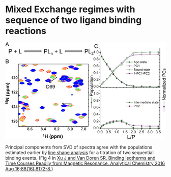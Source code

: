 # Mixed Exchange regimes with sequence of two ligand binding reactions  
<img src='../../png/examples/gcda.jpeg' width=800>

Principal components from SVD of spectra agree with the populations 
estimated earlier by [line shape
analysis](http://onlinelibrary.wiley.com/doi/10.1002/chem.201000498/abstract) 
for a titration of two 
sequential binding events. 
(Fig 4 in [Xu J and Van Doren SR. Binding Isotherms and Time Courses Readily from Magnetic Resonance. Analytical Chemistry 2016 Aug 16;88(16):8172-8.](http://pubs.acs.org/doi/abs/10.1021/acs.analchem.6b01918)) 
